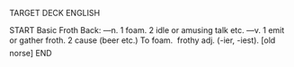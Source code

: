 TARGET DECK
ENGLISH

START
Basic
Froth
Back: —n. 1 foam. 2 idle or amusing talk etc. —v. 1 emit or gather froth. 2 cause (beer etc.) To foam.  frothy adj. (-ier, -iest). [old norse]
END
